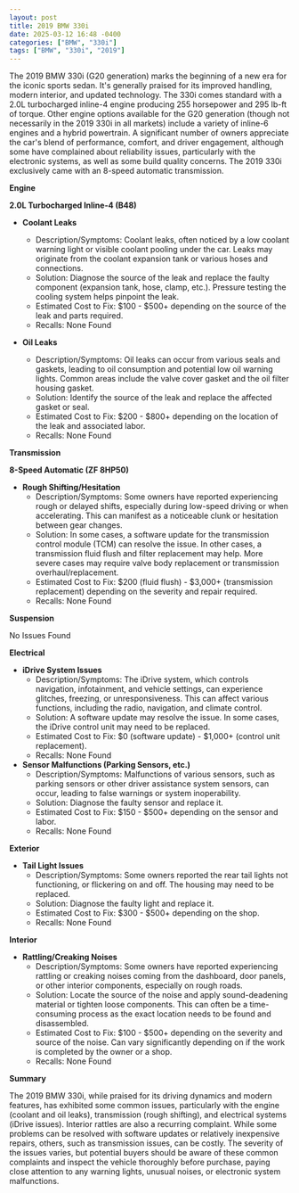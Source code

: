 ```yaml
---
layout: post
title: 2019 BMW 330i
date: 2025-03-12 16:48 -0400
categories: ["BMW", "330i"]
tags: ["BMW", "330i", "2019"]
---
```

The 2019 BMW 330i (G20 generation) marks the beginning of a new era for the iconic sports sedan. It's generally praised for its improved handling, modern interior, and updated technology. The 330i comes standard with a 2.0L turbocharged inline-4 engine producing 255 horsepower and 295 lb-ft of torque. Other engine options available for the G20 generation (though not necessarily in the 2019 330i in all markets) include a variety of inline-6 engines and a hybrid powertrain. A significant number of owners appreciate the car's blend of performance, comfort, and driver engagement, although some have complained about reliability issues, particularly with the electronic systems, as well as some build quality concerns. The 2019 330i exclusively came with an 8-speed automatic transmission.

**Engine**

**2.0L Turbocharged Inline-4 (B48)**

*   **Coolant Leaks**
    *   Description/Symptoms: Coolant leaks, often noticed by a low coolant warning light or visible coolant pooling under the car. Leaks may originate from the coolant expansion tank or various hoses and connections.
    *   Solution: Diagnose the source of the leak and replace the faulty component (expansion tank, hose, clamp, etc.). Pressure testing the cooling system helps pinpoint the leak.
    *   Estimated Cost to Fix: $100 - $500+ depending on the source of the leak and parts required.
    *   Recalls: None Found

*   **Oil Leaks**
    *   Description/Symptoms: Oil leaks can occur from various seals and gaskets, leading to oil consumption and potential low oil warning lights. Common areas include the valve cover gasket and the oil filter housing gasket.
    *   Solution: Identify the source of the leak and replace the affected gasket or seal.
    *   Estimated Cost to Fix: $200 - $800+ depending on the location of the leak and associated labor.
    *   Recalls: None Found

**Transmission**

**8-Speed Automatic (ZF 8HP50)**

*   **Rough Shifting/Hesitation**
    *   Description/Symptoms: Some owners have reported experiencing rough or delayed shifts, especially during low-speed driving or when accelerating. This can manifest as a noticeable clunk or hesitation between gear changes.
    *   Solution: In some cases, a software update for the transmission control module (TCM) can resolve the issue. In other cases, a transmission fluid flush and filter replacement may help. More severe cases may require valve body replacement or transmission overhaul/replacement.
    *   Estimated Cost to Fix: $200 (fluid flush) - $3,000+ (transmission replacement) depending on the severity and repair required.
    *   Recalls: None Found

**Suspension**

No Issues Found

**Electrical**

*   **iDrive System Issues**
    *   Description/Symptoms: The iDrive system, which controls navigation, infotainment, and vehicle settings, can experience glitches, freezing, or unresponsiveness. This can affect various functions, including the radio, navigation, and climate control.
    *   Solution: A software update may resolve the issue. In some cases, the iDrive control unit may need to be replaced.
    *   Estimated Cost to Fix: $0 (software update) - $1,000+ (control unit replacement).
    *   Recalls: None Found
*   **Sensor Malfunctions (Parking Sensors, etc.)**
    *   Description/Symptoms: Malfunctions of various sensors, such as parking sensors or other driver assistance system sensors, can occur, leading to false warnings or system inoperability.
    *   Solution: Diagnose the faulty sensor and replace it.
    *   Estimated Cost to Fix: $150 - $500+ depending on the sensor and labor.
    *   Recalls: None Found

**Exterior**

*   **Tail Light Issues**
    * Description/Symptoms: Some owners reported the rear tail lights not functioning, or flickering on and off. The housing may need to be replaced.
    * Solution: Diagnose the faulty light and replace it.
    * Estimated Cost to Fix: $300 - $500+ depending on the shop.
    * Recalls: None Found

**Interior**

*   **Rattling/Creaking Noises**
    *   Description/Symptoms: Some owners have reported experiencing rattling or creaking noises coming from the dashboard, door panels, or other interior components, especially on rough roads.
    *   Solution: Locate the source of the noise and apply sound-deadening material or tighten loose components. This can often be a time-consuming process as the exact location needs to be found and disassembled.
    *   Estimated Cost to Fix: $100 - $500+ depending on the severity and source of the noise. Can vary significantly depending on if the work is completed by the owner or a shop.
    *   Recalls: None Found

**Summary**

The 2019 BMW 330i, while praised for its driving dynamics and modern features, has exhibited some common issues, particularly with the engine (coolant and oil leaks), transmission (rough shifting), and electrical systems (iDrive issues). Interior rattles are also a recurring complaint. While some problems can be resolved with software updates or relatively inexpensive repairs, others, such as transmission issues, can be costly. The severity of the issues varies, but potential buyers should be aware of these common complaints and inspect the vehicle thoroughly before purchase, paying close attention to any warning lights, unusual noises, or electronic system malfunctions.

